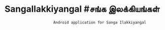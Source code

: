 # SangaIlakkiyangal #சங்க இலக்கியங்கள்

                          Android application for Sanga Ilakkiyangal

